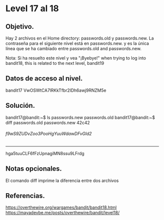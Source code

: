 # Level 17 al 18

## Objetivo.

Hay 2 archivos en el Home directory: passwords.old y passwords.new. La contraseña para el siguiente nivel está en passwords.new.  y es la única línea que se ha cambiado entre passwords.old and passwords.new.

Nota: Si ha resuelto este nivel y vea "¡Byebye!" when trying to log into bandit18, this is related to the next level, bandit19

## Datos de acceso al nivel.

bandit17
VwOSWtCA7lRKkTfbr2IDh6awj9RNZM5e

## Solución.

bandit17@bandit:~$ ls
passwords.new  passwords.old
bandit17@bandit:~$ diff passwords.old passwords.new
42c42
###### f9wS9ZUDvZoo3PooHgYuuWdawDFvGld2
---
hga5tuuCLF6fFzUpnagiMN8ssu9LFrdg

## Notas opcionales.

El comando diff imprime la diferencia entre dos archivos

## Referencias.

https://overthewire.org/wargames/bandit/bandit18.html
https://mayadevbe.me/posts/overthewire/bandit/level18/